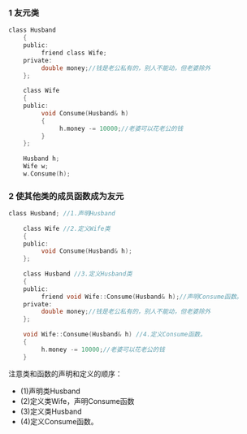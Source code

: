 ### 1 友元类
```c
class Husband
	{
	public:
	     friend class Wife;
	private:
	     double money;//钱是老公私有的，别人不能动，但老婆除外
	};
	 
	class Wife
	{
	public:
	     void Consume(Husband& h)
	     {
	          h.money -= 10000;//老婆可以花老公的钱
	     }
	};
	 
	Husband h;
	Wife w;
	w.Consume(h);
```
### 2 使其他类的成员函数成为友元
```c
class Husband; //1.声明Husband 
	 
	class Wife //2.定义Wife类 
	{
	public:
	     void Consume(Husband& h);
	};
	 
	class Husband //3.定义Husband类
	{
	public:
	     friend void Wife::Consume(Husband& h);//声明Consume函数。
	private:
	     double money;//钱是老公私有的，别人不能动，但老婆除外
	};
	 
	void Wife::Consume(Husband& h) //4.定义Consume函数。
	{
	     h.money -= 10000;//老婆可以花老公的钱
	}
```
注意类和函数的声明和定义的顺序：

* (1)声明类Husband
* (2)定义类Wife，声明Consume函数
* (3)定义类Husband
* (4)定义Consume函数。
 
 